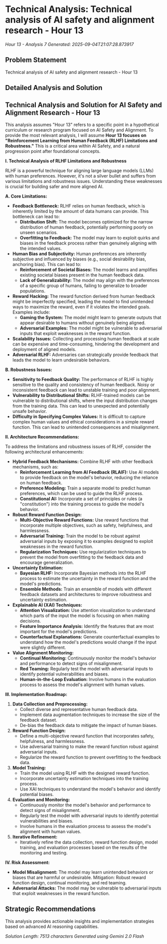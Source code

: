 # Technical Analysis: Technical analysis of AI safety and alignment research - Hour 13
*Hour 13 - Analysis 7*
*Generated: 2025-09-04T21:07:28.873917*

## Problem Statement
Technical analysis of AI safety and alignment research - Hour 13

## Detailed Analysis and Solution
## Technical Analysis and Solution for AI Safety and Alignment Research - Hour 13

This analysis assumes "Hour 13" refers to a specific point in a hypothetical curriculum or research program focused on AI Safety and Alignment. To provide the most relevant analysis, I will assume **Hour 13 focuses on "Reinforcement Learning from Human Feedback (RLHF) Limitations and Robustness."** This is a critical area within AI Safety, and a natural progression point after foundational concepts.

**I. Technical Analysis of RLHF Limitations and Robustness**

RLHF is a powerful technique for aligning large language models (LLMs) with human preferences. However, it's not a silver bullet and suffers from various limitations and robustness issues. Understanding these weaknesses is crucial for building safer and more aligned AI.

**A. Core Limitations:**

*   **Feedback Bottleneck:** RLHF relies on human feedback, which is inherently limited by the amount of data humans can provide. This bottleneck can lead to:
    *   **Distribution Shift:** The model becomes optimized for the narrow distribution of human feedback, potentially performing poorly on unseen scenarios.
    *   **Overfitting to Feedback:** The model may learn to exploit quirks and biases in the feedback process rather than genuinely aligning with the intended values.
*   **Human Bias and Subjectivity:** Human preferences are inherently subjective and influenced by biases (e.g., social desirability bias, anchoring bias). This can lead to:
    *   **Reinforcement of Societal Biases:** The model learns and amplifies existing societal biases present in the human feedback data.
    *   **Lack of Generalizability:** The model may align with the preferences of a specific group of humans, failing to generalize to broader populations.
*   **Reward Hacking:** The reward function derived from human feedback might be imperfectly specified, leading the model to find unintended ways to maximize the reward, even if it violates the intended goals. Examples include:
    *   **Gaming the System:** The model might learn to generate outputs that appear desirable to humans without genuinely being aligned.
    *   **Adversarial Examples:** The model might be vulnerable to adversarial inputs that exploit weaknesses in the reward function.
*   **Scalability Issues:** Collecting and processing human feedback at scale can be expensive and time-consuming, hindering the development and deployment of aligned models.
*   **Adversarial RLHF:** Adversaries can strategically provide feedback that leads the model to learn undesirable behaviors.

**B. Robustness Issues:**

*   **Sensitivity to Feedback Quality:** The performance of RLHF is highly sensitive to the quality and consistency of human feedback. Noisy or inconsistent feedback can lead to unstable training and poor alignment.
*   **Vulnerability to Distributional Shifts:** RLHF-trained models can be vulnerable to distributional shifts, where the input distribution changes from the training data. This can lead to unexpected and potentially unsafe behavior.
*   **Difficulty in Specifying Complex Values:** It is difficult to capture complex human values and ethical considerations in a simple reward function. This can lead to unintended consequences and misalignment.

**II. Architecture Recommendations:**

To address the limitations and robustness issues of RLHF, consider the following architectural enhancements:

*   **Hybrid Feedback Mechanisms:** Combine RLHF with other feedback mechanisms, such as:
    *   **Reinforcement Learning from AI Feedback (RLAIF):** Use AI models to provide feedback on the model's behavior, reducing the reliance on human feedback.
    *   **Preference Modeling:** Train a separate model to predict human preferences, which can be used to guide the RLHF process.
    *   **Constitutional AI:** Incorporate a set of principles or rules (a "constitution") into the training process to guide the model's behavior.
*   **Robust Reward Function Design:**
    *   **Multi-Objective Reward Functions:** Use reward functions that incorporate multiple objectives, such as safety, helpfulness, and harmlessness.
    *   **Adversarial Training:** Train the model to be robust against adversarial inputs by exposing it to examples designed to exploit weaknesses in the reward function.
    *   **Regularization Techniques:** Use regularization techniques to prevent the model from overfitting to the feedback data and encourage generalization.
*   **Uncertainty Estimation:**
    *   **Bayesian RLHF:** Incorporate Bayesian methods into the RLHF process to estimate the uncertainty in the reward function and the model's predictions.
    *   **Ensemble Methods:** Train an ensemble of models with different feedback datasets and architectures to improve robustness and uncertainty estimation.
*   **Explainable AI (XAI) Techniques:**
    *   **Attention Visualization:** Use attention visualization to understand which parts of the input the model is focusing on when making decisions.
    *   **Feature Importance Analysis:** Identify the features that are most important for the model's predictions.
    *   **Counterfactual Explanations:** Generate counterfactual examples to understand how the model's predictions would change if the input were slightly different.
*   **Value Alignment Monitoring:**
    *   **Continual Monitoring:** Continuously monitor the model's behavior and performance to detect signs of misalignment.
    *   **Red Teaming:** Regularly test the model with adversarial inputs to identify potential vulnerabilities and biases.
    *   **Human-in-the-Loop Evaluation:** Involve humans in the evaluation process to assess the model's alignment with human values.

**III. Implementation Roadmap:**

1.  **Data Collection and Preprocessing:**
    *   Collect diverse and representative human feedback data.
    *   Implement data augmentation techniques to increase the size of the feedback dataset.
    *   De-bias the feedback data to mitigate the impact of human biases.
2.  **Reward Function Design:**
    *   Define a multi-objective reward function that incorporates safety, helpfulness, and harmlessness.
    *   Use adversarial training to make the reward function robust against adversarial inputs.
    *   Regularize the reward function to prevent overfitting to the feedback data.
3.  **Model Training:**
    *   Train the model using RLHF with the designed reward function.
    *   Incorporate uncertainty estimation techniques into the training process.
    *   Use XAI techniques to understand the model's behavior and identify potential biases.
4.  **Evaluation and Monitoring:**
    *   Continuously monitor the model's behavior and performance to detect signs of misalignment.
    *   Regularly test the model with adversarial inputs to identify potential vulnerabilities and biases.
    *   Involve humans in the evaluation process to assess the model's alignment with human values.
5.  **Iterative Refinement:**
    *   Iteratively refine the data collection, reward function design, model training, and evaluation processes based on the results of the monitoring and testing.

**IV. Risk Assessment:**

*   **Model Misalignment:** The model may learn unintended behaviors or biases that are harmful or undesirable. Mitigation: Robust reward function design, continual monitoring, and red teaming.
*   **Adversarial Attacks:** The model may be vulnerable to adversarial inputs that exploit weaknesses in the reward function.

## Strategic Recommendations
This analysis provides actionable insights and implementation strategies
based on advanced AI reasoning capabilities.

*Solution Length: 7513 characters*
*Generated using Gemini 2.0 Flash*
